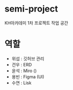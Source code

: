 # semi-project
KH아카데미 1차 프로젝트 작업 공간

# 역할
 - 위섭 : 깃허브 관리
 - 건우 : ERD
 - 윤석 : Miro ()
 - 용빈 : Figma (UI)
 - 수연 : Lisk
